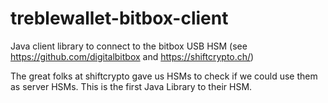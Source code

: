 # treblewallet-bitbox-client
Java client library to connect to the bitbox USB HSM (see https://github.com/digitalbitbox and https://shiftcrypto.ch/)

The great folks at shiftcrypto gave us HSMs to check if we could use them as server HSMs. This is the first Java Library to their HSM.
